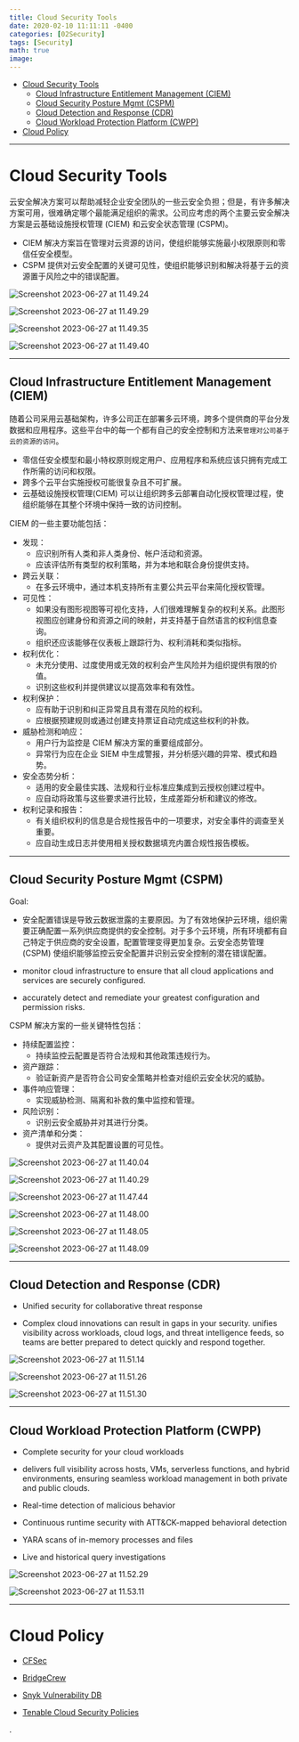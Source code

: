 ```yaml
---
title: Cloud Security Tools
date: 2020-02-10 11:11:11 -0400
categories: [02Security]
tags: [Security]
math: true
image:
---
```


- [Cloud Security Tools](#cloud-security-tools)
  - [Cloud Infrastructure Entitlement Management (CIEM)](#cloud-infrastructure-entitlement-management-ciem)
  - [Cloud Security Posture Mgmt (CSPM)](#cloud-security-posture-mgmt-cspm)
  - [Cloud Detection and Response (CDR)](#cloud-detection-and-response-cdr)
  - [Cloud Workload Protection Platform (CWPP)](#cloud-workload-protection-platform-cwpp)
- [Cloud Policy](#cloud-policy)

---

# Cloud Security Tools

云安全解决方案可以帮助减轻企业安全团队的一些云安全负担；但是，有许多解决方案可用，很难确定哪个最能满足组织的需求。公司应考虑的两个主要云安全解决方案是云基础设施授权管理 (CIEM) 和云安全状态管理 (CSPM)。

- CIEM 解决方案旨在管理对云资源的访问，使组织能够实施最小权限原则和零信任安全模型。
- CSPM 提供对云安全配置的关键可见性，使组织能够识别和解决将基于云的资源置于风险之中的错误配置。

![Screenshot 2023-06-27 at 11.49.24](/assets/img/Screenshot%202023-06-27%20at%2011.49.24.png)

![Screenshot 2023-06-27 at 11.49.29](/assets/img/Screenshot%202023-06-27%20at%2011.49.29.png)

![Screenshot 2023-06-27 at 11.49.35](/assets/img/Screenshot%202023-06-27%20at%2011.49.35.png)

![Screenshot 2023-06-27 at 11.49.40](/assets/img/Screenshot%202023-06-27%20at%2011.49.40.png)




---

## Cloud Infrastructure Entitlement Management (CIEM)

随着公司采用云基础架构，许多公司正在部署多云环境，跨多个提供商的平台分发数据和应用程序。这些平台中的每一个都有自己的安全控制和方法来`管理对公司基于云的资源的访问`。

- 零信任安全模型和最小特权原则规定用户、应用程序和系统应该只拥有完成工作所需的访问和权限。
- 跨多个云平台实施授权可能很复杂且不可扩展。
- 云基础设施授权管理(CIEM) 可以让组织跨多云部署自动化授权管理过程，使组织能够在其整个环境中保持一致的访问控制。

CIEM 的一些主要功能包括：
- 发现：
  - 应识别所有人类和非人类身份、帐户活动和资源。
  - 应该评估所有类型的权利策略，并为本地和联合身份提供支持。
- 跨云关联：
  - 在多云环境中，通过本机支持所有主要公共云平台来简化授权管理。
- 可见性：
  - 如果没有图形视图等可视化支持，人们很难理解复杂的权利关系。此图形视图应创建身份和资源之间的映射，并支持基于自然语言的权利信息查询。
  - 组织还应该能够在仪表板上跟踪行为、权利消耗和类似指标。
- 权利优化：
  - 未充分使用、过度使用或无效的权利会产生风险并为组织提供有限的价值。
  - 识别这些权利并提供建议以提高效率和有效性。
- 权利保护：
  - 应有助于识别和纠正异常且具有潜在风险的权利。
  - 应根据预建规则或通过创建支持票证自动完成这些权利的补救。
- 威胁检测和响应：
  - 用户行为监控是 CIEM 解决方案的重要组成部分。
  - 异常行为应在企业 SIEM 中生成警报，并分析感兴趣的异常、模式和趋势。
- 安全态势分析：
  - 适用的安全最佳实践、法规和行业标准应集成到云授权创建过程中。
  - 应自动将政策与这些要求进行比较，生成差距分析和建议的修改。
- 权利记录和报告：
  - 有关组织权利的信息是合规性报告中的一项要求，对安全事件的调查至关重要。
  - 应自动生成日志并使用相关授权数据填充内置合规性报告模板。

---

## Cloud Security Posture Mgmt (CSPM)

Goal:

- 安全配置错误是导致云数据泄露的主要原因。为了有效地保护云环境，组织需要正确配置一系列供应商提供的安全控制。对于多个云环境，所有环境都有自己特定于供应商的安全设置，配置管理变得更加复杂。云安全态势管理(CSPM) 使组织能够监控云安全配置并识别云安全控制的潜在错误配置。

- monitor cloud infrastructure to ensure that all cloud applications and services are securely configured.

- accurately detect and remediate your greatest configuration and permission risks.

CSPM 解决方案的一些关键特性包括：
- 持续配置监控：
  - 持续监控云配置是否符合法规和其他政策违规行为。
- 资产跟踪：
    - 验证新资产是否符合公司安全策略并检查对组织云安全状况的威胁。
- 事件响应管理：
  - 实现威胁检测、隔离和补救的集中监控和管理。
- 风险识别：
  - 识别云安全威胁并对其进行分类。
- 资产清单和分类：
  - 提供对云资产及其配置设置的可见性。


![Screenshot 2023-06-27 at 11.40.04](/assets/img/Screenshot%202023-06-27%20at%2011.40.04.png)

![Screenshot 2023-06-27 at 11.40.29](/assets/img/Screenshot%202023-06-27%20at%2011.40.29.png)

![Screenshot 2023-06-27 at 11.47.44](/assets/img/Screenshot%202023-06-27%20at%2011.47.44.png)

![Screenshot 2023-06-27 at 11.48.00](/assets/img/Screenshot%202023-06-27%20at%2011.48.00.png)

![Screenshot 2023-06-27 at 11.48.05](/assets/img/Screenshot%202023-06-27%20at%2011.48.05.png)

![Screenshot 2023-06-27 at 11.48.09](/assets/img/Screenshot%202023-06-27%20at%2011.48.09.png)


---


## Cloud Detection and Response (CDR)

- Unified security for collaborative threat response

- Complex cloud innovations can result in gaps in your security. unifies visibility across workloads, cloud logs, and threat intelligence feeds, so teams are better prepared to detect quickly and respond together.

![Screenshot 2023-06-27 at 11.51.14](/assets/img/Screenshot%202023-06-27%20at%2011.51.14.png)

![Screenshot 2023-06-27 at 11.51.26](/assets/img/Screenshot%202023-06-27%20at%2011.51.26.png)

![Screenshot 2023-06-27 at 11.51.30](/assets/img/Screenshot%202023-06-27%20at%2011.51.30.png)


---

## Cloud Workload Protection Platform (CWPP)

- Complete security for your cloud workloads

- delivers full visibility across hosts, VMs, serverless functions, and hybrid environments, ensuring seamless workload management in both private and public clouds.


- Real-time detection of malicious behavior

- Continuous runtime security with ATT&CK-mapped behavioral detection

- YARA scans of in-memory processes and files

- Live and historical query investigations


![Screenshot 2023-06-27 at 11.52.29](/assets/img/Screenshot%202023-06-27%20at%2011.52.29.png)

![Screenshot 2023-06-27 at 11.53.11](/assets/img/Screenshot%202023-06-27%20at%2011.53.11.png)

---

# Cloud Policy

- [CFSec](https://aquasecurity.github.io/cfsec/v0.3.2/checks/ecs/enable-in-transit-encryption/)

- [BridgeCrew](https://docs.bridgecrew.io/docs/bc_aws_general_39)

- [Snyk Vulnerability DB](https://security.snyk.io/rules/cloud/aws/elasticsearch)

- [Tenable Cloud Security Policies](https://www.tenable.com/policies/cloud-security/search?q=OpenSearch&sort=&page=1)



.
